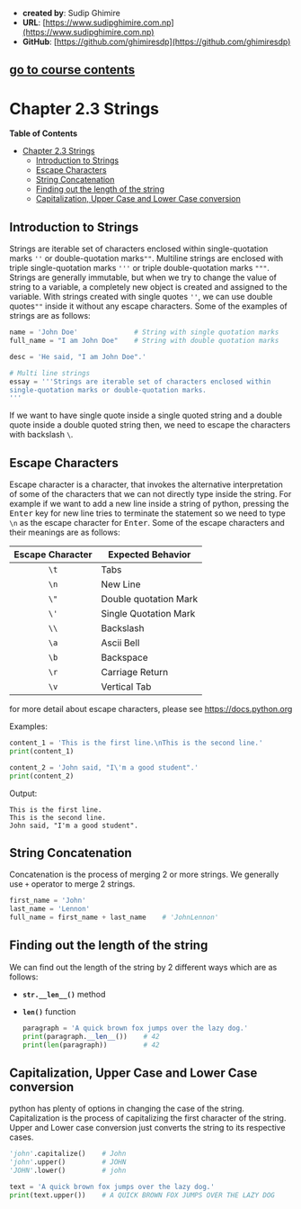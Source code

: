 - **created by**: Sudip Ghimire
- **URL**: [https://www.sudipghimire.com.np](https://www.sudipghimire.com.np)
- **GitHub**: [https://github.com/ghimiresdp](https://github.com/ghimiresdp)

[go to course contents](https://github.com/ghimiresdp/python-level1/)
-----------------------
# Chapter 2.3 Strings
**Table of Contents**
- [Chapter 2.3 Strings](#chapter-23-strings)
    - [Introduction to Strings](#introduction-to-strings)
    - [Escape Characters](#escape-characters)
    - [String Concatenation](#string-concatenation)
    - [Finding out the length of the string](#finding-out-the-length-of-the-string)
    - [Capitalization, Upper Case and Lower Case conversion](#capitalization-upper-case-and-lower-case-conversion)

## Introduction to Strings

Strings are iterable set of characters enclosed within single-quotation marks `''` or double-quotation marks`""`. Multiline strings are enclosed with triple single-quotation marks `'''` or triple double-quotation marks `"""`. Strings are generally immutable, but when we try to change the value of string to a variable, a completely new object is created and assigned to the variable. With strings created with single quotes `''`, we can use double quotes`""` inside it without any escape characters. Some of the examples of strings are as follows:

```python
name = 'John Doe'              # String with single quotation marks
full_name = "I am John Doe"    # String with double quotation marks

desc = 'He said, "I am John Doe".'

# Multi line strings
essay = '''Strings are iterable set of characters enclosed within
single-quotation marks or double-quotation marks.
'''
```

If we want to have single quote inside a single quoted string and a double quote inside a double quoted string then, we need to escape the characters with backslash `\`.

## Escape Characters

Escape character is a character, that invokes the alternative interpretation of some of the characters that we can not directly type inside the string. For example if we want to add a new line inside a string of python, pressing the <kbd>Enter</kbd> key for new line tries to terminate the statement so we need to type `\n` as the escape character for <kbd>Enter</kbd>. Some of the escape characters and their meanings are as follows:

| Escape Character | Expected Behavior     |
|:----------------:| --------------------- |
| `\t`             | Tabs                  |
| `\n`             | New Line              |
| `\"`             | Double quotation Mark |
| `\'`             | Single Quotation Mark |
| `\\`             | Backslash             |
| `\a`             | Ascii Bell            |
| `\b`             | Backspace             |
| `\r`             | Carriage Return       |
| `\v`             | Vertical Tab          |

for more detail about escape characters, please see https://docs.python.org

Examples:

```python
content_1 = 'This is the first line.\nThis is the second line.'
print(content_1)

content_2 = 'John said, "I\'m a good student".'
print(content_2)
```

Output:

```
This is the first line.
This is the second line.
John said, "I'm a good student".
```

## String Concatenation

Concatenation is the process of merging 2 or more strings. We generally use `+` operator to merge 2 strings.

```python
first_name = 'John'
last_name = 'Lennon'
full_name = first_name + last_name    # 'JohnLennon'
```

## Finding out the length of the string

We can find out the length of the string by 2 different ways which are as follows:

- **`str.__len__()`** method

- **`len()`** function

  ```python
  paragraph = 'A quick brown fox jumps over the lazy dog.'
  print(paragraph.__len__())    # 42
  print(len(paragraph))         # 42
  ```

## Capitalization, Upper Case and Lower Case conversion

python has plenty of options in changing the case of the string. Capitalization is the process of capitalizing the first character of the string. Upper and Lower case conversion just converts the string to its respective cases.

```python
'john'.capitalize()    # John
'john'.upper()         # JOHN
'JOHN'.lower()         # john

text = 'A quick brown fox jumps over the lazy dog.'
print(text.upper())    # A QUICK BROWN FOX JUMPS OVER THE LAZY DOG
```
